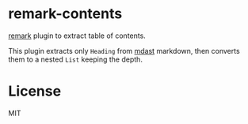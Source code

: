 # remark-contents

[remark](https://github.com/remarkjs/remark) plugin to extract table of contents.

This plugin extracts only `Heading` from [mdast](https://github.com/syntax-tree/mdast) markdown, then converts them to a nested `List` keeping the depth.

# License

MIT
